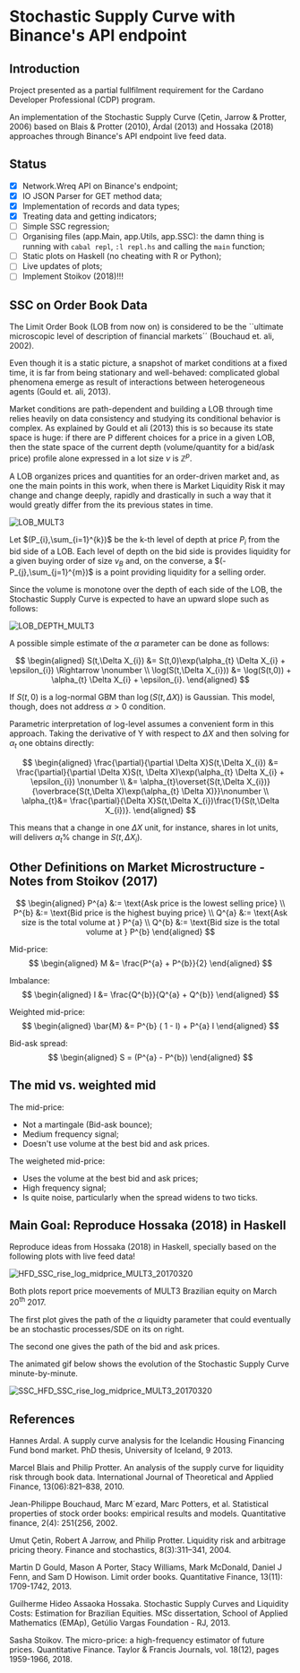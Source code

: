 # Stochastic Supply Curve with Binance's API endpoint
## Introduction
  Project presented as a partial fullfilment requirement for the
  Cardano Developer Professional (CDP) program.
  
  An implementation of the Stochastic Supply Curve 
  (Çetin, Jarrow & Protter, 2006) based on Blais & Protter (2010), 
  Árdal (2013) and Hossaka (2018) approaches through Binance's API endpoint live feed data. 

## Status
  * [X] Network.Wreq API on Binance's endpoint;
  * [X] IO JSON Parser for GET method data;
  * [X] Implementation of records and data types;
  * [X] Treating data and getting indicators;
  * [ ] Simple SSC regression;
  * [ ] Organising files (app.Main, app.Utils, app.SSC): the damn thing is running with ```cabal repl```, ```:l repl.hs``` and calling the ```main``` function;
  * [ ] Static plots on Haskell (no cheating with R or Python);
  * [ ] Live updates of plots;
  * [ ] Implement Stoikov (2018)!!!
## SSC on Order Book Data

  The Limit Order Book (LOB from now on) is considered to be the ``ultimate microscopic level of description of financial markets´´ (Bouchaud et. ali, 2002).

  Even though it is a static picture, a snapshot of market conditions at a fixed time, it is far from being stationary and well-behaved: complicated global phenomena emerge as result of interactions between heterogeneous agents (Gould et. ali, 2013).

  Market conditions are path-dependent and building a LOB through time relies heavily on data consistency and studying its conditional behavior is complex. As explained by Gould et ali (2013) this is so because its state space is huge: if there are P different choices for a price in a given LOB, then the state space of the current depth (volume/quantity for a bid/ask price) profile alone expressed in a lot size $\nu$ is $\mathbb{Z}^{p}$.

  A LOB organizes prices and quantities for an order-driven market and, as one the main points in this work, when there is Market Liquidity Risk it may change and change deeply, rapidly and drastically in such a way that it would greatly differ from the its previous states in time. 

  ![LOB_MULT3](img/Example_LOB1_Chap4.jpeg)

  Let $(P_{i},\sum_{i=1}^{k})$ be the k-th level of depth at price $P_{i}$ from the bid side of a LOB. Each level of depth on the bid side is provides liquidity for a given buying order of size $v_{B}$ and, on the converse, a $(-P_{j},\sum_{j=1}^{m})$ is a point providing liquidity for a selling order. 

  

  Since the volume is monotone over the depth of each side of the LOB, the Stochastic Supply Curve is expected to have an upward slope such as follows:

  ![LOB_DEPTH_MULT3](img/Example_LOBD1_Chap4.jpeg)

  A possible simple estimate of the $\alpha$ parameter can be done as follows:

$$
\begin{aligned}
S(t,\Delta X_{i}) &= S(t,0)\exp(\alpha_{t} \Delta X_{i} + \epsilon_{i}) \Rightarrow \nonumber \\
\log(S(t,\Delta X_{i})) &= \log(S(t,0)) + \alpha_{t} \Delta X_{i} + \epsilon_{i}.
\end{aligned}
$$

  If $S(t,0)$ is a log-normal GBM than $\log(S(t,\Delta X))$ is Gaussian. This model, though, does not address $\alpha > 0$ condition. 

  Parametric interpretation of log-level assumes a convenient form in this approach. Taking the derivative of Y with respect to $\Delta X$ and then solving for $\alpha_{t}$ one obtains directly:

$$
\begin{aligned}
\frac{\partial}{\partial \Delta X}S(t,\Delta X_{i}) &= \frac{\partial}{\partial \Delta X}S(t, \Delta X)\exp(\alpha_{t} \Delta X_{i} + \epsilon_{i}) \nonumber \\
&= \alpha_{t}\overset{S(t,\Delta X_{i})}{\overbrace{S(t,\Delta X)\exp(\alpha_{t} \Delta X)}}\nonumber \\
\alpha_{t}&= \frac{\partial}{\Delta X}S(t,\Delta X_{i})\frac{1}{S(t,\Delta X_{i})}.
\end{aligned}
$$

  This means that a change in one $\Delta X$ unit, for instance, shares in lot units, will delivers $\alpha_{t}$\% change in $S(t,\Delta X_{i})$.
## Other Definitions on Market Microstructure - Notes from Stoikov (2017)
$$
\begin{aligned}
P^{a} &:= \text{Ask price is the lowest selling price} \\
P^{b} &:= \text{Bid price is the highest buying price} \\
Q^{a} &:= \text{Ask size is the total volume at } P^{a} \\
Q^{b} &:= \text{Bid size is the total volume at } P^{b}
\end{aligned}
$$

Mid-price:
$$
\begin{aligned}
M &= \frac{P^{a} + P^{b}}{2}
\end{aligned}
$$

Imbalance:
$$
\begin{aligned}
I &= \frac{Q^{b}}{Q^{a} + Q^{b}}
\end{aligned}
$$

Weighted mid-price:
$$
\begin{aligned}
\bar{M} &= P^{b} ( 1 - I) + P^{a} I
\end{aligned}
$$

Bid-ask spread:
$$
\begin{aligned}
S = (P^{a} - P^{b})
\end{aligned}
$$

## The mid vs. weighted mid

The mid-price:
  * Not a martingale (Bid-ask bounce);
  * Medium frequency signal;
  * Doesn't use volume at the best bid and ask prices.

The weigheted mid-price:
  * Uses the volume at the best bid and ask prices;
  * High frequency signal;
  * Is quite noise, particularly when the spread widens to two ticks.

## Main Goal: Reproduce Hossaka (2018) in Haskell
  Reproduce ideas from Hossaka (2018) in Haskell, specially based on the following plots with live feed data!
  
  ![HFD_SSC_rise_log_midprice_MULT3_20170320](img/alpha_S0_loglevel.jpeg)

  Both plots report price moevements of MULT3 Brazilian equity on March 20<sup>th</sup> 2017.

  The first plot gives the path of the $\alpha$ liquidty parameter that could eventually be an stochastic processes/SDE on its on right. 

  The second one gives the path of the bid and ask prices.

  The animated gif below shows the evolution of the Stochastic Supply Curve minute-by-minute.

  ![SSC_HFD_SSC_rise_log_midprice_MULT3_20170320](img/SSC_MULT3_20170320.gif)

## References

Hannes Ardal. A supply curve analysis for the Icelandic Housing Financing Fund
bond market. PhD thesis, University of Iceland, 9 2013.

Marcel Blais and Philip Protter. An analysis of the supply curve for liquidity risk through book data. International Journal of Theoretical and Applied Finance, 13(06):821–838, 2010.

Jean-Philippe Bouchaud, Marc M´ezard, Marc Potters, et al. Statistical properties of stock order books: empirical results and models. Quantitative finance, 2(4): 251{256, 2002.

Umut Çetin, Robert A Jarrow, and Philip Protter. Liquidity risk and arbitrage
pricing theory. Finance and stochastics, 8(3):311–341, 2004.

Martin D Gould, Mason A Porter, Stacy Williams, Mark McDonald, Daniel J Fenn, and Sam D Howison. Limit order books. Quantitative Finance, 13(11):
1709-1742, 2013.

Guilherme Hideo Assaoka Hossaka. Stochastic Supply Curves and Liquidity Costs:
Estimation for Brazilian Equities. MSc dissertation, School of Applied Mathematics (EMAp), Getúlio Vargas Foundation - RJ, 2013.

Sasha Stoikov. The micro-price: a high-frequency estimator of future prices. Quantitative Finance. Taylor & Francis Journals, vol. 18(12), pages 1959-1966, 2018.

